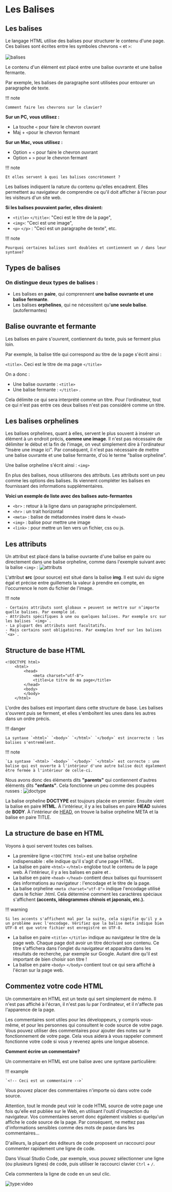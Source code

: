 # Les Balises


## Les balises

Le langage HTML utilise des balises pour structurer le contenu d'une page. Ces balises sont écrites entre les symboles chevrons `<` et `>`:
<br>
<br>
![balises](https://github.com/user-attachments/assets/3c856f4d-64db-4492-932f-8c6e1ff10e94)


Le contenu d'un élément est placé entre une balise ouvrante et une balise fermante.

Par exemple, les balises de paragraphe sont utilisées pour entourer un paragraphe de texte.

!!! note

    Comment faire les chevrons sur le clavier?

**Sur un PC, vous utilisez :**

- La touche `<` pour faire le chevron ouvrant
- Maj + `<`pour le chevron fermant

**Sur un Mac, vous utilisez :**

- Option + `<` pour faire le chevron ouvrant
- Option + `>` pour le chevron fermant

!!! note

    Et elles servent à quoi les balises concrètement ?

Les balises indiquent la nature du contenu qu'elles encadrent. Elles permettent au navigateur de comprendre ce qu'il doit afficher à l'écran pour les visiteurs d'un site web.

**Si les balises pouvaient parler, elles diraient:**

- `<title>` `</title>`: "Ceci est le titre de la page",
- `<img>`: "Ceci est une image",
- `<p>` `</p>` : "Ceci est un paragraphe de texte", etc.

!!! note

    Pourquoi certaines balises sont doublées et contiennent un / dans leur syntaxe?

## Types de balises

### On distingue deux types de balises :
- Les balises en **paire**, qui comprennent **une balise ouvrante et une balise fermante**.
- Les balises **orphelines**, qui ne nécessitent qu'**une seule balise**.(autofermantes)

## Balise ouvrante et fermante

Les balises en paire s'ouvrent, contiennent du texte, puis se ferment plus loin.

Par exemple, la balise title qui correspond au titre de la page s'écrit ainsi :

`<title>`. Ceci est le titre de ma page `</title>`

On a donc :

- Une balise ouvrante : `<title>`
- Une balise fermante : `</title>` .

Cela délimite ce qui sera interprété comme un titre. Pour l'ordinateur, tout ce qui n'est pas entre ces deux balises n'est pas considéré comme un titre.

## Les balises orphelines

Les balises orphelines, quant à elles, servent le plus souvent à insérer un élément à un endroit précis, **comme une image**. Il n'est pas nécessaire de délimiter le début et la fin de l'image, on veut simplement dire à l'ordinateur "Insère une image ici". Par conséquent, il n'est pas nécessaire de mettre une balise ouvrante et une balise fermante, d'où le terme "balise orpheline".

Une balise orpheline s'écrit ainsi : `<img>`

En plus des balises, nous utiliserons des attributs. Les attributs sont un peu comme les options des balises. Ils viennent compléter les balises en fournissant des informations supplémentaires.

**Voici un exemple de liste avec des balises auto-fermantes**
- `<br>` : retour à la ligne dans un paragraphe principalement.
- `<hr>` : un trait horizontal
- `<meta>` : balise de métadonnées inséré dans le `<head>`
- `<img>` : balise pour mettre une image
- `<link>` : pour mettre un lien vers un fichier, css ou js.

## Les attributs

Un attribut est placé dans la balise ouvrante d'une balise en paire ou directement dans une balise orpheline, comme dans l'exemple suivant avec la balise `<img>` :
![attributs](https://github.com/user-attachments/assets/7c86b167-e29c-497a-be44-092df8b988da)


L'attribut **src** (pour source) est situé dans la balise **img**. Il est suivi du signe égal et précise entre guillemets la valeur à prendre en compte, en l'occurrence le nom du fichier de l'image.

!!! note

    - Certains attributs sont globaux = peuvent se mettre sur n’importe quelle balises. Par exemple id.
    - Attributs spécifiques à une ou quelques balises. Par exemple src sur les balises `<img>`.
    - La plupart des attributs sont facultatifs.
    - Mais certains sont obligatoires. Par exemples href sur les balises `<a>`.


## Structure de base HTML

```
<!DOCTYPE html>
    <html>
        <head>
            <meta charset="utf-8">
            <title>Le titre de ma page</title>
        </head>
        <body>
        </body>
    </html>
```

L'ordre des balises est important dans cette structure de base. Les balises s'ouvrent puis se ferment, et elles s'emboîtent les unes dans les autres dans un ordre précis.

!!! danger

    La syntaxe `<html>` `<body>` `</html>` `</body>` est incorrecte : les balises s'entremêlent.

!!! note

    `La syntaxe `<html> `<body>` `</body>` `</html>` est correcte : une balise qui est ouverte à l'intérieur d'une autre balise doit également être fermée à l'intérieur de celle-ci.

Nous avons donc des éléments dits **"parents"** qui contiennent d'autres éléments dits **"enfants"**. Cela fonctionne un peu comme des poupées russes :
![doctype](https://github.com/user-attachments/assets/a24a7779-3f3f-4239-80d4-d9077c185669)


La balise orpheline **DOCTYPE** est toujours placée en premier. Ensuite vient la balise en paire **HTML**. À l'intérieur, il y a les balises en paire **HEAD** suivies de **BODY**. À l'intérieur de <u>HEAD</u>, on trouve la balise orpheline META et la balise en paire TITLE.

## La structure de base en HTML

Voyons à quoi servent toutes ces balises.

- La première ligne `<!DOCTYPE html>` est une balise orpheline indispensable : elle indique qu'il s'agit d'une page HTML.
- La balise en paire `<html>` `</html>` englobe tout le contenu de la page web. À l'intérieur, il y a les balises en paire <head> </head> et <body> </body>.
- La balise en paire `<head>` `</head>` contient deux balises qui fournissent des informations au navigateur : l'encodage et le titre de la page.
- La balise orpheline `<meta charset="utf-8">` indique l'encodage utilisé dans le fichier .html. Cela détermine comment les caractères spéciaux s'affichent **(accents, idéogrammes chinois et japonais, etc.).**

!!! warning

    Si les accents s'affichent mal par la suite, cela signifie qu'il y a un problème avec l'encodage. Vérifiez que la balise meta indique bien UTF-8 et que votre fichier est enregistré en UTF-8.



- La balise en paire `<title>` `</title>` indique au navigateur le titre de la page web. Chaque page doit avoir un titre décrivant son contenu. Ce titre s'affichera dans l'onglet du navigateur et apparaîtra dans les résultats de recherche, par exemple sur Google. Autant dire qu'il est important de bien choisir son titre !
- La balise en paire `<body>` `</body>` contient tout ce qui sera affiché à l'écran sur la page web.


## Commentez votre code HTML

Un commentaire en HTML est un texte qui sert simplement de mémo. Il n'est pas affiché à l'écran, il n'est pas lu par l'ordinateur, et il n'affecte pas l'apparence de la page.

Les commentaires sont utiles pour les développeurs, y compris vous-même, et pour les personnes qui consultent le code source de votre page. Vous pouvez utiliser des commentaires pour ajouter des notes sur le fonctionnement de votre page. Cela vous aidera à vous rappeler comment fonctionne votre code si vous y revenez après une longue absence.

**Comment écrire un commentaire?**

Un commentaire en HTML est une balise avec une syntaxe particulière:

!!! example

    `<!-- Ceci est un commentaire -->`

Vous pouvez placer des commentaires n'importe où dans votre code source.

Attention, tout le monde peut voir le code HTML source de votre page une fois qu'elle est publiée sur le Web, en utilisant l'outil d'inspection du navigateur. Vos commentaires seront donc également visibles si quelqu'un affiche le code source de la page. Par conséquent, ne mettez pas d'informations sensibles comme des mots de passe dans les commentaires...

D'ailleurs, la plupart des éditeurs de code proposent un raccourci pour commenter rapidement une ligne de code.

Dans Visual Studio Code, par exemple, vous pouvez sélectionner une ligne (ou plusieurs lignes) de code, puis utiliser le raccourci clavier `Ctrl` + `/`.

Cela commentera la ligne de code en un seul clic.

![type:video](https://github.com/user-attachments/assets/4a03abb8-abfc-4b02-bf75-a800d2108e01)

